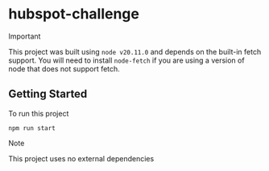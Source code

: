 # hubspot-challenge

> [!IMPORTANT]
> This project was built using `node v20.11.0` and depends on the built-in fetch support.  You will need to install `node-fetch` if you are using a version of node that does not support fetch.

## Getting Started

To run this project

``` shell
npm run start
```

> [!NOTE]
> This project uses no external dependencies